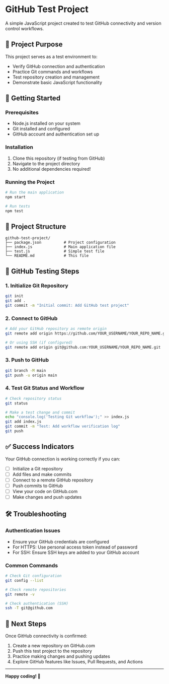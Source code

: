 # GitHub Test Project

A simple JavaScript project created to test GitHub connectivity and version control workflows.

## 🎯 Project Purpose

This project serves as a test environment to:
- Verify GitHub connection and authentication
- Practice Git commands and workflows
- Test repository creation and management
- Demonstrate basic JavaScript functionality

## 🚀 Getting Started

### Prerequisites
- Node.js installed on your system
- Git installed and configured
- GitHub account and authentication set up

### Installation
1. Clone this repository (if testing from GitHub)
2. Navigate to the project directory
3. No additional dependencies required!

### Running the Project
```bash
# Run the main application
npm start

# Run tests
npm test
```

## 📁 Project Structure
```
github-test-project/
├── package.json          # Project configuration
├── index.js              # Main application file
├── test.js               # Simple test file
└── README.md             # This file
```

## 🔧 GitHub Testing Steps

### 1. Initialize Git Repository
```bash
git init
git add .
git commit -m "Initial commit: Add GitHub test project"
```

### 2. Connect to GitHub
```bash
# Add your GitHub repository as remote origin
git remote add origin https://github.com/YOUR_USERNAME/YOUR_REPO_NAME.git

# Or using SSH (if configured)
git remote add origin git@github.com:YOUR_USERNAME/YOUR_REPO_NAME.git
```

### 3. Push to GitHub
```bash
git branch -M main
git push -u origin main
```

### 4. Test Git Status and Workflow
```bash
# Check repository status
git status

# Make a test change and commit
echo "console.log('Testing Git workflow');" >> index.js
git add index.js
git commit -m "Test: Add workflow verification log"
git push
```

## ✅ Success Indicators

Your GitHub connection is working correctly if you can:
- [ ] Initialize a Git repository
- [ ] Add files and make commits
- [ ] Connect to a remote GitHub repository
- [ ] Push commits to GitHub
- [ ] View your code on GitHub.com
- [ ] Make changes and push updates

## 🛠️ Troubleshooting

### Authentication Issues
- Ensure your GitHub credentials are configured
- For HTTPS: Use personal access token instead of password
- For SSH: Ensure SSH keys are added to your GitHub account

### Common Commands
```bash
# Check Git configuration
git config --list

# Check remote repositories
git remote -v

# Check authentication (SSH)
ssh -T git@github.com
```

## 📝 Next Steps

Once GitHub connectivity is confirmed:
1. Create a new repository on GitHub.com
2. Push this test project to the repository
3. Practice making changes and pushing updates
4. Explore GitHub features like Issues, Pull Requests, and Actions

---

**Happy coding! 🎉**
